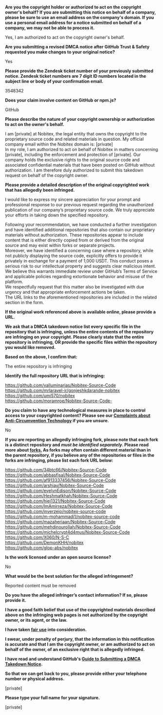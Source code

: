 **Are you the copyright holder or authorized to act on the copyright owner's behalf? If you are submitting this notice on behalf of a company, please be sure to use an email address on the company's domain. If you use a personal email address for a notice submitted on behalf of a company, we may not be able to process it.**

Yes, I am authorized to act on the copyright owner's behalf.

**Are you submitting a revised DMCA notice after GitHub Trust & Safety requested you make changes to your original notice?**

Yes

**Please provide the Zendesk ticket number of your previously submitted notice. Zendesk ticket numbers are 7 digit ID numbers located in the subject line or body of your confirmation email.**

3548342

**Does your claim involve content on GitHub or npm.js?**

GitHub

**Please describe the nature of your copyright ownership or authorization to act on the owner's behalf.**

I am [private] at Nobitex, the legal entity that owns the copyright to the proprietary source code and related materials in question.
My official company email within the Nobitex domain is: [private]  
In my role, I am authorized to act on behalf of Nobitex in matters concerning [private], including the enforcement and protection of [private]. Our company holds the exclusive rights to the original source code and associated confidential materials that have been posted on GitHub without authorization. I am therefore duly authorized to submit this takedown request on behalf of the copyright owner.

**Please provide a detailed description of the original copyrighted work that has allegedly been infringed.**

I would like to express my sincere appreciation for your prompt and professional response to our previous request regarding the unauthorized publication of our company’s proprietary source code. We truly appreciate your efforts in taking down the specified repository.

Following your recommendation, we have conducted a further investigation and have identified additional repositories that also contain our proprietary materials without authorization. These repositories appear to include content that is either directly copied from or derived from the original source and may exist within forks or separate projects.  
Moreover, we have identified a concerning case where a repository, while not publicly displaying the source code, explicitly offers to provide it privately in exchange for a payment of 1,000 USDT. This conduct poses a serious risk to our intellectual property and suggests clear malicious intent. We believe this warrants immediate review under GitHub’s Terms of Service and applicable policies regarding extortionate behavior and misuse of the platform.  
We respectfully request that this matter also be investigated with due urgency and that appropriate enforcement actions be taken.  
The URL links to the aforementioned repositories are included in the related section in the form.

**If the original work referenced above is available online, please provide a URL.**

**We ask that a DMCA takedown notice list every specific file in the repository that is infringing, unless the entire contents of the repository are infringing on your copyright. Please clearly state that the entire repository is infringing, OR provide the specific files within the repository you would like removed.**

**Based on the above, I confirm that:**

The entire repository is infringing

**Identify the full repository URL that is infringing:**

https://github.com/valluminarias/Nobitex-Source-Code  
https://github.com/mrlaravel-ir/gonjeshkdarande-nobitex  
https://github.com/umi570/nobitex  
https://github.com/moramroe/Nobitex-Source-Code-  

**Do you claim to have any technological measures in place to control access to your copyrighted content? Please see our <a href="https://docs.github.com/articles/guide-to-submitting-a-dmca-takedown-notice#complaints-about-anti-circumvention-technology">Complaints about Anti-Circumvention Technology</a> if you are unsure.**

No

**If you are reporting an allegedly infringing fork, please note that each fork is a distinct repository and <i>must be identified separately</i>. Please read more about <a href="https://docs.github.com/articles/dmca-takedown-policy#b-what-about-forks-or-whats-a-fork">forks.</a> As forks may often contain different material than in the parent repository, if you believe any of the repositories or files in the forks are infringing, please list each fork URL below:**

https://github.com/34btc66/Nobitex-Source-Code  
https://github.com/abbasfisal/Nobitex-Source-Code  
https://github.com/af913337456/Nobitex-Source-Code  
https://github.com/arshiay/Nobitex-Source-Code  
https://github.com/evelynEdison/Nobitex-Source-Code  
https://github.com/Heshmatkhah/Nobitex-Source-Code  
https://github.com/hiei1321/Nobitex-Source-Code  
https://github.com/ImAmirreza/Nobitex-Source-Code  
https://github.com/inverzeio/nobitex-source-code  
https://github.com/m-mohammadi1/nobitex-source-code  
https://github.com/mazaheriaan/Nobitex-Source-Code  
https://github.com/mehdinourollah/Nobitex-Source-Code  
https://github.com/michelcrypt4d4mus/Nobitex-Source-Code  
https://github.com/X060/N-S-C  
https://github.com/DemonKHH/nobitex  
https://github.com/glop-abs/nobitex  

**Is the work licensed under an open source license?**

No

**What would be the best solution for the alleged infringement?**

Reported content must be removed

**Do you have the alleged infringer’s contact information? If so, please provide it.**

**I have a good faith belief that use of the copyrighted materials described above on the infringing web pages is not authorized by the copyright owner, or its agent, or the law.**

**I have taken <a href="https://www.lumendatabase.org/topics/22">fair use</a> into consideration.**

**I swear, under penalty of perjury, that the information in this notification is accurate and that I am the copyright owner, or am authorized to act on behalf of the owner, of an exclusive right that is allegedly infringed.**

**I have read and understand GitHub's <a href="https://docs.github.com/articles/guide-to-submitting-a-dmca-takedown-notice/">Guide to Submitting a DMCA Takedown Notice</a>.**

**So that we can get back to you, please provide either your telephone number or physical address.**

[private]

**Please type your full name for your signature.**

[private]
